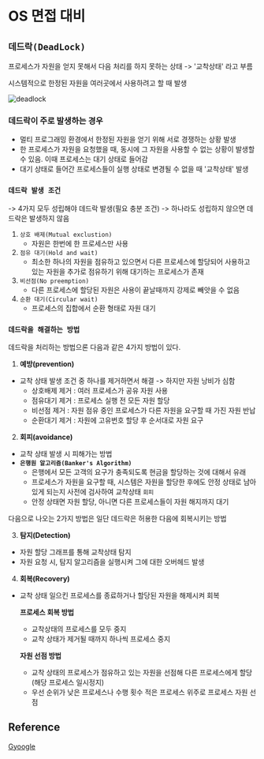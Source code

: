# OS 면접 대비 

## **`데드락(DeadLock)`**

프로세스가 자원을 얻지 못해서 다음 처리를 하지 못하는 상태 -> '교착상태' 라고 부름

시스템적으로 한정된 자원을 여러곳에서 사용하려고 할 때 발생 

![deadlock](https://user-images.githubusercontent.com/37646197/119214394-870bf000-bb01-11eb-8ea6-10f0c7182ed4.png)



### **데드락이 주로 발생하는 경우**   
- 멀티 프로그래밍 환경에서 한정된 자원을 얻기 위해 서로 경쟁하는 상황 발생
- 한 프로세스가 자원을 요청했을 때, 동시에 그 자원을 사용할 수 없는 상황이 발생할 수 있음. 이때 프로세스는 대기 상태로 들어감
- 대기 상태로 들어간 프로세스들이 실행 상태로 변경될 수 없을 때 '교착상태' 발생

### **`데드락 발생 조건`**
-> 4가지 모두 성립해야 데드락 발생(필요 충분 조건) -> 하나라도 성립하지 않으면 데드락은 발생하지 않음 

1. `상호 배제(Mutual exclustion)`
    - 자원은 한번에 한 프로세스만 사용
2. `점유 대기(Hold and wait)`
    - 최소한 하나의 자원을 점유하고 있으면서 다른 프로세스에 할당되어 사용하고 있는 자원을 추가로 점유하기 위해 대기하는 프로세스가 존재
3. `비선점(No preemption)`
    - 다른 프로세스에 할당된 자원은 사용이 끝날때까지 강제로 빼앗을 수 없음 
4. `순환 대기(Circular wait)`
    - 프로세스의 집합에서 순환 형태로 자원 대기 


### **`데드락을 해결하는 방법`**

데드락을 처리하는 방법으론 다음과 같은 4가지 방법이 있다. 

1. **예방(prevention)**
- 교착 상태 발생 조건 중 하나를 제거하면서 해결 -> 하지만 자원 낭비가 심함
    - 상호배제 제거 : 여러 프로세스가 공유 자원 사용
    - 점유대기 제거 : 프로세스 실행 전 모든 자원 할당 
    - 비선점 제거 : 자원 점유 중인 프로세스가 다른 자원을 요구할 때 가진 자원 반납
    - 순환대기 제거 : 자원에 고유번호 할당 후 순서대로 자원 요구 

2. **회피(avoidance)**
- 교착 상태 발생 시 피해가는 방법
- **`은행원 알고리즘(Banker's Algorithm)`**
    - 은행에서 모든 고객의 요구가 충족되도록 현금을 할당하는 것에 대해서 유래
    - 프로세스가 자원을 요구할 때, 시스템은 자원을 할당한 후에도 안정 상태로 남아있게 되는지 사전에 검사하여 교착상태 `회피`
    - 안정 상태면 자원 할당, 아니면 다른 프로세스들이 자원 해지까지 대기

다음으로 나오는 2가지 방법은 일단 데드락은 허용한 다음에 회복시키는 방법

3. **탐지(Detection)**
- 자원 할당 그래프를 통해 교착상태 탐지
- 자원 요청 시, 탐지 알고리즘을 실행시켜 그에 대한 오버헤드 발생

4. **회복(Recovery)**
- 교착 상태 일으킨 프로세스를 종료하거나 할당된 자원을 해제시켜 회복

    **프로세스 회복 방법**
    - 교착상태의 프로세스를 모두 중지
    - 교착 상태가 제거될 때까지 하나씩 프로세스 중지

    **자원 선점 방법**
    - 교착 상태의 프로세스가 점유하고 있는 자원을 선점해 다른 프로세스에게 할당(해당 프로세스 일시정지)
    - 우선 순위가 낮은 프로세스나 수행 횟수 적은 프로세스 위주로 프로세스 자원 선점



## Reference 
[Gyoogle](https://gyoogle.dev/blog/computer-science/operating-system/DeadLock.html)

